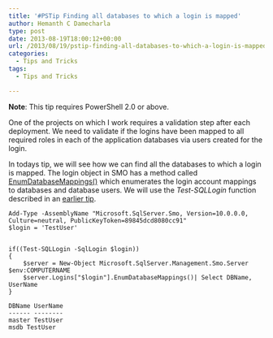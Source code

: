 ```yaml
---
title: '#PSTip Finding all databases to which a login is mapped'
author: Hemanth C Damecharla
type: post
date: 2013-08-19T18:00:12+00:00
url: /2013/08/19/pstip-finding-all-databases-to-which-a-login-is-mapped/
categories:
  - Tips and Tricks
tags:
  - Tips and Tricks

---
```

**Note**: This tip requires PowerShell 2.0 or above.

One of the projects on which I work requires a validation step after each deployment. We need to validate if the logins have been mapped to all required roles in each of the application databases via users created for the login.

In todays tip, we will see how we can find all the databases to which a login is mapped. The login object in SMO has a method called [EnumDatabaseMappings()][1] which enumerates the login account mappings to databases and database users. We will use the _Test-SQLLogin_ function described in an [earlier tip][2].

```
Add-Type -AssemblyName "Microsoft.SqlServer.Smo, Version=10.0.0.0, Culture=neutral, PublicKeyToken=89845dcd8080cc91"
$login = 'TestUser'


if((Test-SQLLogin -SqlLogin $login))
{
    $server = New-Object Microsoft.SqlServer.Management.Smo.Server $env:COMPUTERNAME
    $server.Logins["$login"].EnumDatabaseMappings()| Select DBName, UserName
}

DBName UserName
------ --------
master TestUser
msdb TestUser
```

[1]: http://technet.microsoft.com/en-in/library/microsoft.sqlserver.management.smo.login.enumdatabasemappings.aspx
[2]: /2013/08/14/pstip-validate-if-a-sql-login-exists-using-powershell/